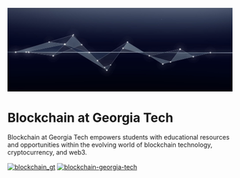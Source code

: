 ![Logo](https://raw.githubusercontent.com/blockchain-gt/.github/main/profile/IMG_1397.jpeg)

# Blockchain at Georgia Tech

Blockchain at Georgia Tech empowers students with educational resources and opportunities within the evolving world of blockchain technology, cryptocurrency, and web3.

<p align="left">
<a href="https://twitter.com/blockchain_gt" target="blank"><img align="center" src="https://raw.githubusercontent.com/rahuldkjain/github-profile-readme-generator/master/src/images/icons/Social/twitter.svg" alt="blockchain_gt" height="30" width="40" /></a>
<a href="https://linkedin.com/company/blockchain-georgia-tech" target="blank"><img align="center" src="https://raw.githubusercontent.com/rahuldkjain/github-profile-readme-generator/master/src/images/icons/Social/linked-in-alt.svg" alt="blockchain-georgia-tech" height="30" width="40" /></a>
</p>
